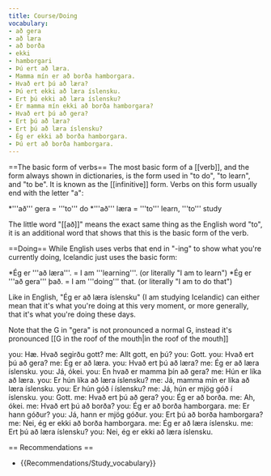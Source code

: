 ```yaml
---
title: Course/Doing
vocabulary:
- að gera
- að læra
- að borða
- ekki
- hamborgari
- Þú ert að læra.
- Mamma mín er að borða hamborgara.
- Hvað ert þú að læra?
- Þú ert ekki að læra íslensku.
- Ert þú ekki að læra íslensku?
- Er mamma mín ekki að borða hamborgara?
- Hvað ert þú að gera?
- Ert þú að læra?
- Ert þú að læra íslensku?
- Ég er ekki að borða hamborgara.
- Þú ert að borða hamborgara.
---
```


==The basic form of verbs==
The most basic form of a [[verb]], and the form always shown in dictionaries, is the form used in "to do", "to learn", and "to be". It is known as the [[infinitive]] form. Verbs on this form usually end with the letter "a":

*'''að''' gera = '''to''' do
*'''að''' læra = '''to''' learn, '''to''' study

The little word "[[að]]" means the exact same thing as the English word "to", it is an additional word that shows that this is the basic form of the verb.

==Doing==
While English uses verbs that end in "-ing" to show what you're currently doing, Icelandic just uses the basic form:

*Ég er '''að læra'''. = I am '''learning'''. (or literally "I am to learn")
*Ég er '''að gera''' það. = I am '''doing''' that. (or literally "I am to do that")

Like in English, "Ég er að læra íslensku" (I am studying Icelandic) can either mean that it's what you're doing at this very moment, or more generally, that it's what you're doing these days.

Note that the G in "gera" is not pronounced a normal G, instead it's pronounced [[G in the roof of the mouth|in the roof of the mouth]] <Audio src="7M7w.mp3" inline/>, similar to the sound in the English word "''s'''k'''ew''". It's not pronounced by closing your throat, instead it's pronounced with the backwards part of your tongue touching the roof of your mouth. This sound appears when a hard G sound is followed by letters such as "e" or "i" and a few others. Pronouncing this sound is easier if you imagine that the word "gera" is written as "g'''y'''era".

<Conversation>
you: Hæ. Hvað segirðu gott?
me: Allt gott, en þú?
you: Gott.
you: Hvað ert þú að gera?
me: Ég er að læra.
you: Hvað ert þú að læra?
me: Ég er að læra íslensku.
you: Já, ókei.
you: En hvað er mamma þín að gera?
me: Hún er líka að læra.
you: Er hún líka að læra íslensku?
me: Já, mamma mín er líka að læra íslensku.
you: Er hún góð í íslensku?
me: Já, hún er mjög góð í íslensku.
you: Gott.
me: Hvað ert þú að gera?
you: Ég er að borða.
me: Ah, ókei.
me: Hvað ert þú að borða?
you: Ég er að borða hamborgara.
me: Er hann góður?
you: Já, hann er mjög góður.
you: Ert þú að borða hamborgara?
me: Nei, ég er ekki að borða hamborgara.
me: Ég er að læra íslensku.
me: Ert þú að læra íslensku?
you: Nei, ég er ekki að læra íslensku.
</Conversation>

== Recommendations ==

* {{Recommendations/Study_vocabulary}}
